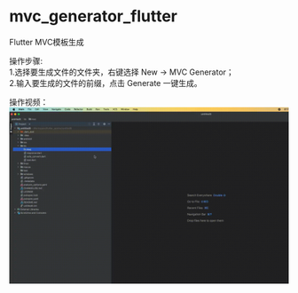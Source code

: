 # mvc_generator_flutter

Flutter MVC模板生成

操作步骤:<br>
1.选择要生成文件的文件夹，右键选择 New -> MVC Generator；<br>
2.输入要生成的文件的前缀，点击 Generate 一键生成。

操作视频：
![操作视频](https://raw.githubusercontent.com/windows7lake/mvc_generator_flutter/main/image/%E6%93%8D%E4%BD%9C%E8%A7%86%E9%A2%91.gif)